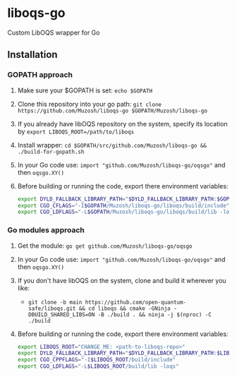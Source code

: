 # liboqs-go

Custom LibOQS wrapper for Go

## Installation

### GOPATH approach

1. Make sure your $GOPATH is set: `echo $GOPATH`
2. Clone this repository into your go path: `git clone https://github.com/Muzosh/liboqs-go $GOPATH/Muzosh/liboqs-go`
3. If you already have libOQS repository on the system, specify its location by `export LIBOQS_ROOT=/path/to/liboqs`
4. Install wrapper: `cd $GOPATH/src/github.com/Muzosh/liboqs-go && ./build-for-gopath.sh`
5. In your Go code use: `import "github.com/Muzosh/liboqs-go/oqsgo"` and then `oqsgo.XY()`
6. Before building or running the code, export there environment variables:

    ```bash
    export DYLD_FALLBACK_LIBRARY_PATH="$DYLD_FALLBACK_LIBRARY_PATH:$GOPATH/Muzosh/liboqs-go/liboqs/build/lib" # only for macOS
    export CGO_CFLAGS="-I$GOPATH/Muzosh/liboqs-go/liboqs/build/include"
    export CGO_LDFLAGS="-L$GOPATH/Muzosh/liboqs-go/liboqs/build/lib -loqs"
    ```

### Go modules approach

1. Get the module: `go get github.com/Muzosh/liboqs-go/oqsgo`
2. In your Go code use: `import "github.com/Muzosh/liboqs-go/oqsgo"` and then `oqsgo.XY()`
3. If you don't have libOQS on the system, clone and build it wherever you like:
    - `git clone -b main https://github.com/open-quantum-safe/liboqs.git && cd liboqs && cmake -GNinja -DBUILD_SHARED_LIBS=ON -B ./build . && ninja -j $(nproc) -C ./build`
4. Before building or running the code, export there environment variables:

    ```bash
    export LIBOQS_ROOT="CHANGE_ME: <path-to-liboqs-repo>"
    export DYLD_FALLBACK_LIBRARY_PATH="$DYLD_FALLBACK_LIBRARY_PATH:$LIBOQS_ROOT/build/lib" # only for macOS
    export CGO_CPPFLAGS="-I$LIBOQS_ROOT/build/include"
    export CGO_LDFLAGS="-L$LIBOQS_ROOT/build/lib -loqs"
    ```

